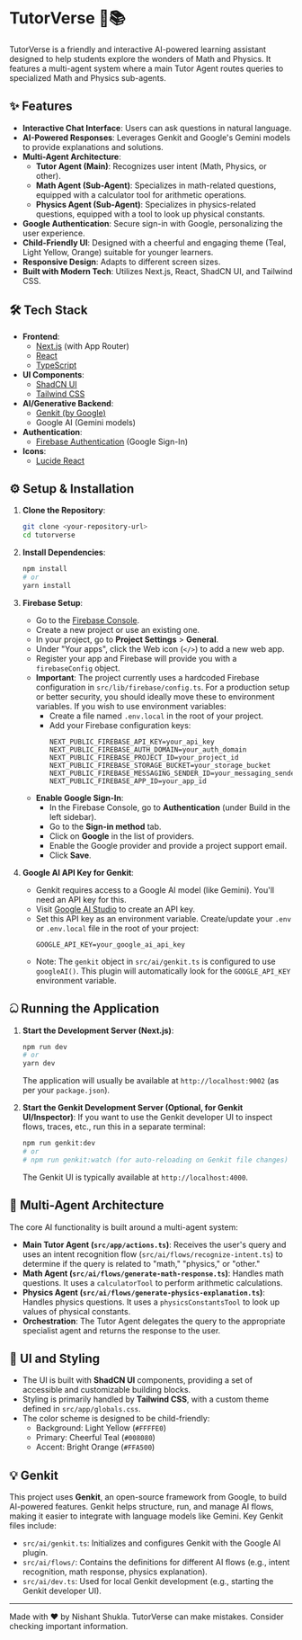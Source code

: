 
# TutorVerse 🚀📚

TutorVerse is a friendly and interactive AI-powered learning assistant designed to help students explore the wonders of Math and Physics. It features a multi-agent system where a main Tutor Agent routes queries to specialized Math and Physics sub-agents.

## ✨ Features

*   **Interactive Chat Interface**: Users can ask questions in natural language.
*   **AI-Powered Responses**: Leverages Genkit and Google's Gemini models to provide explanations and solutions.
*   **Multi-Agent Architecture**:
    *   **Tutor Agent (Main)**: Recognizes user intent (Math, Physics, or other).
    *   **Math Agent (Sub-Agent)**: Specializes in math-related questions, equipped with a calculator tool for arithmetic operations.
    *   **Physics Agent (Sub-Agent)**: Specializes in physics-related questions, equipped with a tool to look up physical constants.
*   **Google Authentication**: Secure sign-in with Google, personalizing the user experience.
*   **Child-Friendly UI**: Designed with a cheerful and engaging theme (Teal, Light Yellow, Orange) suitable for younger learners.
*   **Responsive Design**: Adapts to different screen sizes.
*   **Built with Modern Tech**: Utilizes Next.js, React, ShadCN UI, and Tailwind CSS.

## 🛠️ Tech Stack

*   **Frontend**:
    *   [Next.js](https://nextjs.org/) (with App Router)
    *   [React](https://reactjs.org/)
    *   [TypeScript](https://www.typescriptlang.org/)
*   **UI Components**:
    *   [ShadCN UI](https://ui.shadcn.com/)
    *   [Tailwind CSS](https://tailwindcss.com/)
*   **AI/Generative Backend**:
    *   [Genkit (by Google)](https://firebase.google.com/docs/genkit)
    *   Google AI (Gemini models)
*   **Authentication**:
    *   [Firebase Authentication](https://firebase.google.com/docs/auth) (Google Sign-In)
*   **Icons**:
    *   [Lucide React](https://lucide.dev/)

## ⚙️ Setup & Installation

1.  **Clone the Repository**:
    ```bash
    git clone <your-repository-url>
    cd tutorverse
    ```

2.  **Install Dependencies**:
    ```bash
    npm install
    # or
    yarn install
    ```

3.  **Firebase Setup**:
    *   Go to the [Firebase Console](https://console.firebase.google.com/).
    *   Create a new project or use an existing one.
    *   In your project, go to **Project Settings** > **General**.
    *   Under "Your apps", click the Web icon (`</>`) to add a new web app.
    *   Register your app and Firebase will provide you with a `firebaseConfig` object.
    *   **Important**: The project currently uses a hardcoded Firebase configuration in `src/lib/firebase/config.ts`. For a production setup or better security, you should ideally move these to environment variables. If you wish to use environment variables:
        *   Create a file named `.env.local` in the root of your project.
        *   Add your Firebase configuration keys:
            ```env
            NEXT_PUBLIC_FIREBASE_API_KEY=your_api_key
            NEXT_PUBLIC_FIREBASE_AUTH_DOMAIN=your_auth_domain
            NEXT_PUBLIC_FIREBASE_PROJECT_ID=your_project_id
            NEXT_PUBLIC_FIREBASE_STORAGE_BUCKET=your_storage_bucket
            NEXT_PUBLIC_FIREBASE_MESSAGING_SENDER_ID=your_messaging_sender_id
            NEXT_PUBLIC_FIREBASE_APP_ID=your_app_id
            ```
    *   **Enable Google Sign-In**:
        *   In the Firebase Console, go to **Authentication** (under Build in the left sidebar).
        *   Go to the **Sign-in method** tab.
        *   Click on **Google** in the list of providers.
        *   Enable the Google provider and provide a project support email.
        *   Click **Save**.

4.  **Google AI API Key for Genkit**:
    *   Genkit requires access to a Google AI model (like Gemini). You'll need an API key for this.
    *   Visit [Google AI Studio](https://aistudio.google.com/app/apikey) to create an API key.
    *   Set this API key as an environment variable. Create/update your `.env` or `.env.local` file in the root of your project:
        ```env
        GOOGLE_API_KEY=your_google_ai_api_key
        ```
    *   Note: The `genkit` object in `src/ai/genkit.ts` is configured to use `googleAI()`. This plugin will automatically look for the `GOOGLE_API_KEY` environment variable.

## ධ Running the Application

1.  **Start the Development Server (Next.js)**:
    ```bash
    npm run dev
    # or
    yarn dev
    ```
    The application will usually be available at `http://localhost:9002` (as per your `package.json`).

2.  **Start the Genkit Development Server (Optional, for Genkit UI/Inspector)**:
    If you want to use the Genkit developer UI to inspect flows, traces, etc., run this in a separate terminal:
    ```bash
    npm run genkit:dev
    # or
    # npm run genkit:watch (for auto-reloading on Genkit file changes)
    ```
    The Genkit UI is typically available at `http://localhost:4000`.

## 🧠 Multi-Agent Architecture

The core AI functionality is built around a multi-agent system:

*   **Main Tutor Agent (`src/app/actions.ts`)**: Receives the user's query and uses an intent recognition flow (`src/ai/flows/recognize-intent.ts`) to determine if the query is related to "math," "physics," or "other."
*   **Math Agent (`src/ai/flows/generate-math-response.ts`)**: Handles math questions. It uses a `calculatorTool` to perform arithmetic calculations.
*   **Physics Agent (`src/ai/flows/generate-physics-explanation.ts`)**: Handles physics questions. It uses a `physicsConstantsTool` to look up values of physical constants.
*   **Orchestration**: The Tutor Agent delegates the query to the appropriate specialist agent and returns the response to the user.

## 🎨 UI and Styling

*   The UI is built with **ShadCN UI** components, providing a set of accessible and customizable building blocks.
*   Styling is primarily handled by **Tailwind CSS**, with a custom theme defined in `src/app/globals.css`.
*   The color scheme is designed to be child-friendly:
    *   Background: Light Yellow (`#FFFFE0`)
    *   Primary: Cheerful Teal (`#008080`)
    *   Accent: Bright Orange (`#FFA500`)

## 💡 Genkit

This project uses **Genkit**, an open-source framework from Google, to build AI-powered features. Genkit helps structure, run, and manage AI flows, making it easier to integrate with language models like Gemini. Key Genkit files include:

*   `src/ai/genkit.ts`: Initializes and configures Genkit with the Google AI plugin.
*   `src/ai/flows/`: Contains the definitions for different AI flows (e.g., intent recognition, math response, physics explanation).
*   `src/ai/dev.ts`: Used for local Genkit development (e.g., starting the Genkit developer UI).

---

Made with ❤️ by Nishant Shukla.
TutorVerse can make mistakes. Consider checking important information.
